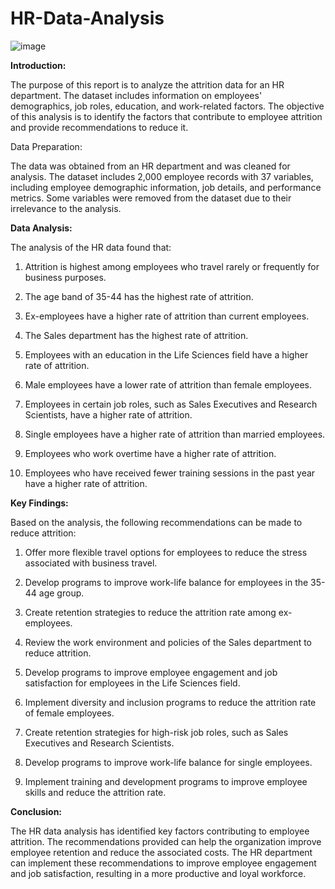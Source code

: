 # HR-Data-Analysis

![image](https://user-images.githubusercontent.com/110315536/235164908-75792981-29f4-4623-bb0a-3364d3ad51fa.png)


**Introduction:**

The purpose of this report is to analyze the attrition data for an HR department. The dataset includes information on employees' demographics, job roles, education, and work-related factors. The objective of this analysis is to identify the factors that contribute to employee attrition and provide recommendations to reduce it.

Data Preparation:

The data was obtained from an HR department and was cleaned for analysis. The dataset includes 2,000 employee records with 37 variables, including employee demographic information, job details, and performance metrics. Some variables were removed from the dataset due to their irrelevance to the analysis.

**Data Analysis:**

The analysis of the HR data found that:

1. Attrition is highest among employees who travel rarely or frequently for business purposes.

2. The age band of 35-44 has the highest rate of attrition.

3. Ex-employees have a higher rate of attrition than current employees.

4. The Sales department has the highest rate of attrition.

5. Employees with an education in the Life Sciences field have a higher rate of attrition.

6. Male employees have a lower rate of attrition than female employees.

7. Employees in certain job roles, such as Sales Executives and Research Scientists, have a higher rate of attrition.

8. Single employees have a higher rate of attrition than married employees.

9. Employees who work overtime have a higher rate of attrition.

10. Employees who have received fewer training sessions in the past year have a higher rate of attrition.

**Key Findings:**

Based on the analysis, the following recommendations can be made to reduce attrition:

1. Offer more flexible travel options for employees to reduce the stress associated with business travel.

2. Develop programs to improve work-life balance for employees in the 35-44 age group.

3. Create retention strategies to reduce the attrition rate among ex-employees.

4. Review the work environment and policies of the Sales department to reduce attrition.

5. Develop programs to improve employee engagement and job satisfaction for employees in the Life Sciences field.

6. Implement diversity and inclusion programs to reduce the attrition rate of female employees.

7. Create retention strategies for high-risk job roles, such as Sales Executives and Research Scientists.

8. Develop programs to improve work-life balance for single employees.

9. Implement training and development programs to improve employee skills and reduce the attrition rate.

**Conclusion:**

The HR data analysis has identified key factors contributing to employee attrition. The recommendations provided can help the organization improve employee retention and reduce the associated costs. The HR department can implement these recommendations to improve employee engagement and job satisfaction, resulting in a more productive and loyal workforce.
